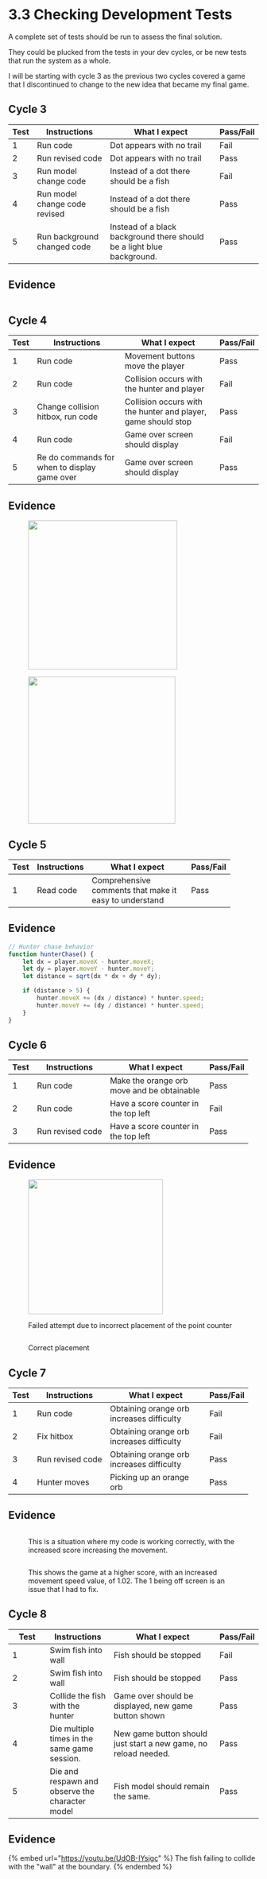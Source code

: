 # 3.3 Checking Development Tests

A complete set of tests should be run to assess the final solution.

They could be plucked from the tests in your dev cycles, or be new tests that run the system as a whole.

I will be starting with cycle 3 as the previous two cycles covered a game that I discontinued to change to the new idea that became my final game.&#x20;

## Cycle 3

| Test | Instructions                  | What I expect                                                           | Pass/Fail |
| ---- | ----------------------------- | ----------------------------------------------------------------------- | --------- |
| 1    | Run code                      | Dot appears with no trail                                               | Fail      |
| 2    | Run revised code              | Dot appears with no trail                                               | Pass      |
| 3    | Run model change code         | Instead of a dot there should be a fish                                 | Fail      |
| 4    | Run model change code revised | Instead of a dot there should be a fish                                 | Pass      |
| 5    | Run background changed code   | Instead of a black background there should be a light blue background.  | Pass      |

## Evidence

<figure><img src="../.gitbook/assets/image (22).png" alt=""><figcaption></figcaption></figure>

## Cycle 4

| Test | Instructions                                 | What I expect                                                 | Pass/Fail |
| ---- | -------------------------------------------- | ------------------------------------------------------------- | --------- |
| 1    | Run code                                     | Movement buttons move the player                              | Pass      |
| 2    | Run code                                     | Collision occurs with the hunter and player                   | Fail      |
| 3    | Change collision hitbox, run code            | Collision occurs with the hunter and player, game should stop | Pass      |
| 4    | Run code                                     | Game over screen should display                               | Fail      |
| 5    | Re do commands for when to display game over | Game over screen should display                               | Pass      |

## Evidence

<figure><img src="../.gitbook/assets/image (24).png" alt="" width="300"><figcaption></figcaption></figure>

<figure><img src="../.gitbook/assets/image (23).png" alt="" width="296"><figcaption></figcaption></figure>

## Cycle 5

<table><thead><tr><th>Test</th><th>Instructions</th><th width="184">What I expect</th><th>Pass/Fail</th></tr></thead><tbody><tr><td>1</td><td>Read code</td><td>Comprehensive comments that make it easy to understand</td><td>Pass</td></tr></tbody></table>

## Evidence

```javascript
// Hunter chase behavior
function hunterChase() {
    let dx = player.moveX - hunter.moveX;
    let dy = player.moveY - hunter.moveY;
    let distance = sqrt(dx * dx + dy * dy);

    if (distance > 5) {
        hunter.moveX += (dx / distance) * hunter.speed;
        hunter.moveY += (dy / distance) * hunter.speed;
    }
}
```

## Cycle 6

<table><thead><tr><th>Test</th><th>Instructions</th><th width="184">What I expect</th><th>Pass/Fail</th></tr></thead><tbody><tr><td>1</td><td>Run code</td><td>Make the orange orb move and be obtainable</td><td>Pass</td></tr><tr><td>2</td><td>Run code</td><td>Have a score counter in the top left</td><td>Fail</td></tr><tr><td>3</td><td>Run revised code</td><td>Have a score counter in the top left</td><td>Pass</td></tr></tbody></table>

## Evidence

<figure><img src="../.gitbook/assets/image (1).png" alt="" width="271"><figcaption><p>Failed attempt due to incorrect placement of the point counter</p></figcaption></figure>

<figure><img src="../.gitbook/assets/image (1) (1).png" alt=""><figcaption><p>Correct placement</p></figcaption></figure>

## Cycle 7

<table><thead><tr><th>Test</th><th>Instructions</th><th width="184">What I expect</th><th>Pass/Fail</th></tr></thead><tbody><tr><td>1</td><td>Run code</td><td>Obtaining orange orb increases difficulty</td><td>Fail</td></tr><tr><td>2</td><td>Fix hitbox</td><td>Obtaining orange orb increases difficulty</td><td>Fail</td></tr><tr><td>3</td><td>Run revised code</td><td>Obtaining orange orb increases difficulty</td><td>Pass</td></tr><tr><td>4</td><td>Hunter moves</td><td>Picking up an orange orb</td><td>Pass</td></tr></tbody></table>

## Evidence

<figure><img src="../.gitbook/assets/image (2).png" alt=""><figcaption><p>This is a situation where my code is working correctly, with the increased score increasing the movement.</p></figcaption></figure>

<figure><img src="../.gitbook/assets/image.png" alt=""><figcaption><p>This shows the game at a higher score, with an increased movement speed value, of 1.02. The 1 being off screen is an issue that I had to fix. </p></figcaption></figure>

## Cycle 8

<table><thead><tr><th width="88">Test</th><th width="133">Instructions</th><th width="330">What I expect</th><th>Pass/Fail</th></tr></thead><tbody><tr><td>1</td><td>Swim fish into wall </td><td>Fish should be stopped</td><td>Fail</td></tr><tr><td>2</td><td>Swim fish into wall </td><td>Fish should be stopped</td><td>Pass</td></tr><tr><td>3</td><td>Collide the fish with the hunter</td><td>Game over should be displayed, new game button shown</td><td>Pass</td></tr><tr><td>4</td><td>Die multiple times in the same game session. </td><td>New game button should just start a new game, no reload needed. </td><td>Pass</td></tr><tr><td>5</td><td>Die and respawn and observe the character model</td><td>Fish model should remain the same. </td><td>Pass</td></tr></tbody></table>

## Evidence

{% embed url="https://youtu.be/UdOB-IYsigc" %}
The fish failing to collide with the "wall" at the boundary.&#x20;
{% endembed %}
